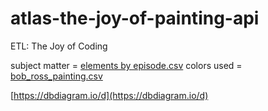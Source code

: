 # atlas-the-joy-of-painting-api
ETL: The Joy of Coding

subject matter = [elements by episode.csv](https://github.com/fivethirtyeight/data/blob/master/bob-ross/elements-by-episode.csv)
colors used = [bob_ross_painting.csv](https://github.com/jwilber/Bob_Ross_Paintings/blob/master/data/bob_ross_paintings.csv)

[https://dbdiagram.io/d](https://dbdiagram.io/d)